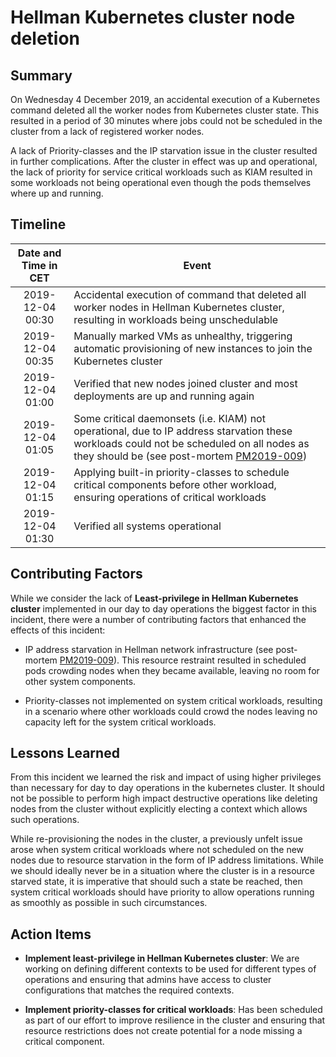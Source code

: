 # Hellman Kubernetes cluster node deletion

## Summary

On Wednesday 4 December 2019, an accidental execution of a Kubernetes command deleted all the worker nodes from Kubernetes cluster state. This resulted in a period of 30 minutes where jobs could not be scheduled in the cluster from a lack of registered worker nodes.

A lack of Priority-classes and the IP starvation issue in the cluster resulted in further complications. After the cluster in effect was up and operational, the lack of priority for service critical workloads such as KIAM resulted in some workloads not being operational even though the pods themselves where up and running.

## Timeline

| Date and Time in CET | Event                                                                                                                                                                                               |
|:--------------------:|-----------------------------------------------------------------------------------------------------------------------------------------------------------------------------------------------------|
|   2019-12-04 00:30   | Accidental execution of command that deleted all worker nodes in Hellman Kubernetes cluster, resulting in workloads being unschedulable                                                             |
|   2019-12-04 00:35   | Manually marked VMs as unhealthy, triggering automatic provisioning of new instances to join the Kubernetes cluster                                                                                 |
|   2019-12-04 01:00   | Verified that new nodes joined cluster and most deployments are up and running again                                                                                                                |
|   2019-12-04 01:05   | Some critical daemonsets (i.e. KIAM) not operational, due to IP address starvation these workloads could not be scheduled on all nodes as they should be (see post-mortem [PM2019-009][PM2019-009]) |
|   2019-12-04 01:15   | Applying built-in priority-classes to schedule critical components before other workload, ensuring operations of critical workloads                                                                 |
|   2019-12-04 01:30   | Verified all systems operational                                                                                                                                                                    |

## Contributing Factors

While we consider the lack of **Least-privilege in Hellman Kubernetes cluster** implemented in our day to day operations the biggest factor in this incident, there were a number of contributing factors that enhanced the effects of this incident:

- IP address starvation in Hellman network infrastructure (see post-mortem [PM2019-009][PM2019-009]). This resource restraint resulted in scheduled pods crowding nodes when they became available, leaving no room for other system components.

- Priority-classes not implemented on system critical workloads, resulting in a scenario where other workloads could crowd the nodes leaving no capacity left for the system critical workloads.

## Lessons Learned

From this incident we learned the risk and impact of using higher privileges than necessary for day to day operations in the kubernetes cluster. It should not be possible to perform high impact destructive operations like deleting nodes from the cluster without explicitly electing a context which allows such operations.

While re-provisioning the nodes in the cluster, a previously unfelt issue arose when system critical workloads where not scheduled on the new nodes due to resource starvation in the form of IP address limitations. While we should ideally never be in a situation where the cluster is in a resource starved state, it is imperative that should such a state be reached, then system critical workloads should have priority to allow operations running as smoothly as possible in such circumstances. 

## Action Items

- **Implement least-privilege in Hellman Kubernetes cluster**: We are working on defining different contexts to be used for different types of operations and ensuring that admins have access to cluster configurations that matches the required contexts.

- **Implement priority-classes for critical workloads**: Has been scheduled as part of our effort to improve resilience in the cluster and ensuring that resource restrictions does not create potential for a node missing a critical component.

[PM2019-009]: https://github.com/dfds/postmortems/blob/master/PM2019-009%20-%20Kubernetes%20network%20infrastructure%20IP%20starvation.md